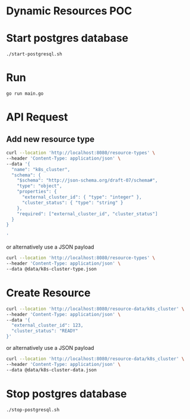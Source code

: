 # Dynamic Resources POC

# Start postgres database
`./start-postgresql.sh`

# Run
`go run main.go`

# API Request

## Add new resource type
```sh
curl --location 'http://localhost:8080/resource-types' \
--header 'Content-Type: application/json' \
--data '{
  "name": "k8s_cluster",
  "schema": {
    "$schema": "http://json-schema.org/draft-07/schema#",
    "type": "object",
    "properties": {
      "external_cluster_id": { "type": "integer" },
      "cluster_status": { "type": "string" }
    },
    "required": ["external_cluster_id", "cluster_status"]
  }
}

'
```

or alternatively use a JSON payload

```sh
curl --location 'http://localhost:8080/resource-types' \
--header 'Content-Type: application/json' \
--data @data/k8s-cluster-type.json
```

# Create Resource

```sh
curl --location 'http://localhost:8080/resource-data/k8s_cluster' \
--header 'Content-Type: application/json' \
--data '{
  "external_cluster_id": 123,
  "cluster_status": "READY"
}'
```

or alternatively use a JSON payload

```sh
curl --location 'http://localhost:8080/resource-data/k8s_cluster' \
--header 'Content-Type: application/json' \
--data @data/k8s-cluster-data.json
```

# Stop postgres database
`./stop-postgresql.sh`